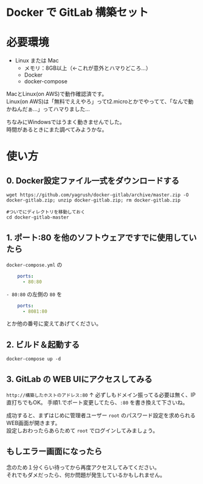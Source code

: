 # Docker で GitLab 構築セット

# 必要環境

* Linux または Mac
    * メモリ：8GB以上（←これが意外とハマりどころ…）
    * Docker
    * docker-compose

MacとLinux(on AWS)で動作確認済です。<br />
Linux(on AWS)は「無料でええやろ」ってt2.microとかでやってて、「なんで動かねんだぁ…」ってハマりました…

ちなみにWindowsではうまく動きませんでした。<br />
時間があるときにまた調べてみようかな。
<br />
# 使い方

## 0. Docker設定ファイル一式をダウンロードする
```shell script
wget https://github.com/yagrush/docker-gitlab/archive/master.zip -O docker-gitlab.zip; unzip docker-gitlab.zip; rm docker-gitlab.zip

#ついでにディレクトリを移動しておく
cd docker-gitlab-master
```

## 1. ポート:80 を他のソフトウェアですでに使用していたら

`docker-compose.yml` の 
```yaml
    ports:
      - 80:80
```
`- 80:80` の左側の `80` を 
```yaml
    ports:
      - 8081:80
```
とか他の番号に変えてあげてください。

## 2. ビルド＆起動する
```shell script
docker-compose up -d
```

## 3. GitLab の WEB UIにアクセスしてみる

`http://構築したホストのアドレス:80`
↑ 必ずしもドメイン振ってる必要は無く、IP直打ちでもOK。
手順1.でポート変更してたら、`:80` を書き換えて下さいね。

成功すると、まずはじめに管理者ユーザー `root` のパスワード設定を求められるWEB画面が開きます。<br />
設定しおわったらあらためて `root` でログインしてみましょう。

## もしエラー画面になったら

念のため１分くらい待ってから再度アクセスしてみてください。<br />
それでもダメだったら、何か問題が発生しているかもしれません。
